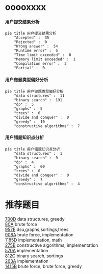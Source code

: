 # ooooxxxx

<!-- tabs:start -->



#### **用户提交结果分析**

```mermaid
pie title 用户提交结果分析
    "Accepted" :  35
    "Rejected" :  0
    "Wrong answer" :  54
    "Runtime error" :  6
    "Time limit exceeded" :  0
    "Memory limit exceeded" :  1
    "Compilation error" :  2
    "Partial" :  0
```

#### **用户做题类型偏好分析**

```mermaid
pie title 用户做题类型偏好分析
    "data structures" :  11
    "binary search" :  191
    "dp" :  5
    "graphs" :  5
    "trees" :  0
    "divide and conquer" :  0
    "greedy" :  10
    "constructive algorithms" :  7
```
#### **用户错题知识点分析**

```mermaid
pie title 用户错题知识点分析
    "data structures" :  1
    "binary search" :  0
    "dp" :  4
    "graphs" :  00
    "trees" :  0
    "divide and conquer" :  0
    "greedy" :  7
    "constructive algorithms" :  4
```



<!-- tabs:end -->
# 推荐题目
[700D](https://codeforces.com/contest/700/problem/D)		data structures,
                        greedy		  
[80A](https://codeforces.com/contest/80/problem/A)		brute force		  
[957E](https://codeforces.com/contest/957/problem/E)		dsu,graphs,sortings,trees		  
[908A](https://codeforces.com/contest/908/problem/A)		brute force,
                        implementation		  
[1185D](https://codeforces.com/contest/1185/problem/D)		implementation,
                        math		  
[275B](https://codeforces.com/contest/275/problem/B)		constructive algorithms,
                        implementation		  
[570A](https://codeforces.com/contest/570/problem/A)		implementation		  
[812C](https://codeforces.com/contest/812/problem/C)		binary search,
                        sortings		  
[263A](https://codeforces.com/contest/263/problem/A)		implementation		  
[1415B](https://codeforces.com/contest/1415/problem/B)		brute force,
                        brute force,
                        greedy		  
